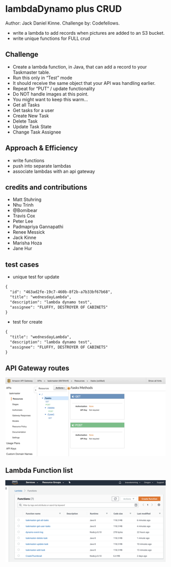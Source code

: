 # lambdaDynamo plus CRUD
Author: Jack Daniel Kinne.
Challenge by: Codefellows.
<!-- Short summary or background information -->
- write a lambda to add records when pictures are added to an S3 bucket.
- write unique functions for FULL crud

## Challenge
<!-- Description of the challenge -->
- Create a lambda function, in Java, that can add a record to your Taskmaster table.
- Run this only in “Test” mode
- It should receive the same object that your API was handling earlier.
- Repeat for “PUT” / update functionality
- Do NOT handle images at this point.
- You might want to keep this warm…
- Get all Tasks
- Get tasks for a user
- Create New Task
- Delete Task
- Update Task State
- Change Task Assignee
## Approach & Efficiency
<!-- What approach did you take? Why? What is the Big O space/time for this approach? -->
- write functions
- push into separate lambdas
- associate lambdas with an api gateway


## credits and contributions
- Matt Stuhring
- Nhu Trinh
- @Bomibear
- Travis Cox
- Peter Lee
- Padmapriya Gannapathi
- Renee Messick
- Jack Kinne
- Marisha Hoza
- Jane Hur

## test cases
- unique test for update
```
{
  "id": "463ad2fe-19c7-460b-8f2b-a7b33bf67b68",
  "title": "wednesdayLambda",
  "description": "lambda dynamo test",
  "assignee": "FLUFFY, DESTROYER OF CABINETS"
}
```
- test for create
```
{
  "title": "wednesdayLambda",
  "description": "lambda dynamo test",
  "assignee": "FLUFFY, DESTROYER OF CABINETS"
}
```

## API Gateway routes
![api_gateway](src/main/resources/api_gateway.png)

## Lambda Function list
![lambdas](src/main/resources/lambda.png)



